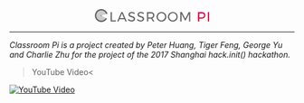 <p align="center"><img width="40%" src="media/logo.png" /></p>



-------------------------------------------------------------------------------

*Classroom Pi is a project created by Peter Huang, Tiger Feng, George Yu and Charlie Zhu for the project of the 2017 Shanghai hack.init() hackathon.*


>YouTube Video<


 [![YouTube Video](https://img.youtube.com/vi/JAxsCaUmV1s/0.jpg)](https://www.youtube.com/watch?v=JAxsCaUmV1s)
